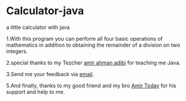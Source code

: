 # Calculator-java
a little calculator with java

1.With this program you can perform all four basic operations of mathematics in addition to obtaining the remainder of a division on two integers.

2.special thanks to my Tezcher [amir ahman adibi](https://github.com/amirahmadadibi) for teaching me Java.

3.Send me your feedback via [email](shahriaarrr@gmail.com).

5.And finally, thanks to my good friend and my bro [Amir Today](https://amir.today) for his support and help to me.